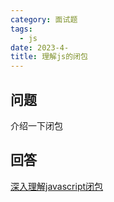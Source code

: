 ```yaml
---
category: 面试题
tags:
  - js
date: 2023-4-
title: 理解js的闭包
---
```


## 问题
介绍一下闭包

## 回答


[深入理解javascript闭包](https://juejin.cn/post/7162039251071139876)